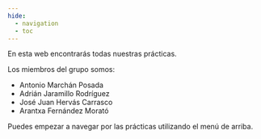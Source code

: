 ```yaml
---
hide:
  - navigation
  - toc
---
```


En esta web encontrarás todas nuestras prácticas.

Los miembros del grupo somos:

- Antonio Marchán Posada
- Adrián Jaramillo Rodríguez
- José Juan Hervás Carrasco
- Arantxa Fernández Morató

Puedes empezar a navegar por las prácticas utilizando el menú de arriba.
